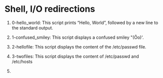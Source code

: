 # Shell, I/O redirections

1. 0-hello_world: This script prints “Hello, World”, followed by a new line to the standard output.

2. 1-confused_smiley: This script displays a confused smiley "(Ôo)'.

3. 2-hellofile: This script displays the content of the /etc/passwd file.

3. 3-twofiles: This script displays the content of /etc/passwd and /etc/hosts

4. 